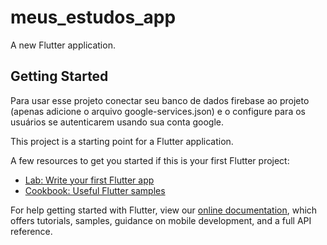 # meus_estudos_app

A new Flutter application.

## Getting Started

Para usar esse projeto conectar seu banco de dados firebase ao projeto (apenas adicione o arquivo google-services.json)
e o configure para os usuários se autenticarem usando sua conta google.

This project is a starting point for a Flutter application.

A few resources to get you started if this is your first Flutter project:

- [Lab: Write your first Flutter app](https://flutter.dev/docs/get-started/codelab)
- [Cookbook: Useful Flutter samples](https://flutter.dev/docs/cookbook)

For help getting started with Flutter, view our
[online documentation](https://flutter.dev/docs), which offers tutorials,
samples, guidance on mobile development, and a full API reference.
